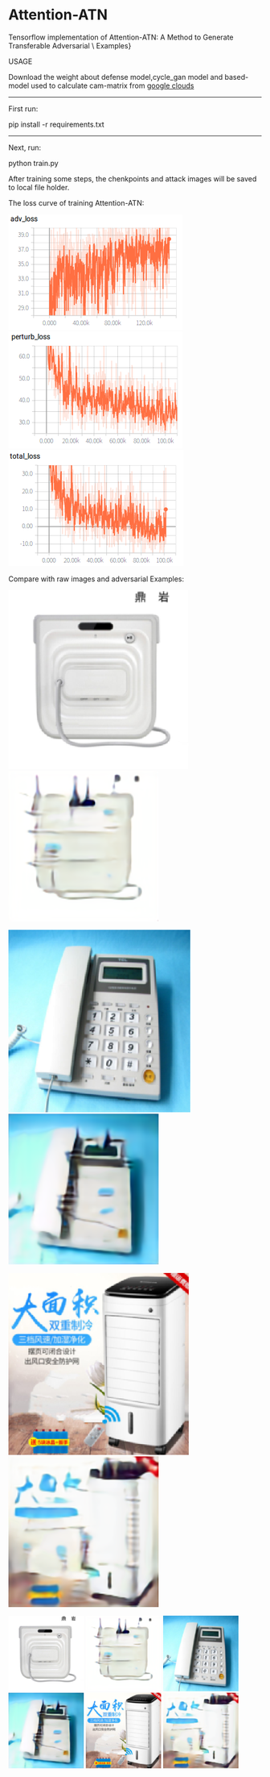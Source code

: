 Attention-ATN
======
Tensorflow implementation of Attention-ATN: A Method to Generate Transferable Adversarial \\
Examples}

USAGE

Download the weight about defense model,cycle_gan model and based-model used to calculate cam-matrix from
[google clouds](https://drive.google.com/open?id=1bhQ43GSrG2JkiLgh4QedYPPrhgJd6rzG "x")

------
First run:

pip install -r requirements.txt

------
Next, run:

python train.py

After training some steps, the chenkpoints and attack images will be saved to local file holder.

The loss curve of training Attention-ATN:

![adv_loss.png](adv_loss.png "百度图片")
![perturb_loss.png](perturb_loss.png "百度图片")
![total_loss.png](total_loss.png "百度图片")

Compare with raw images and adversarial Examples:

![raw image1](cam_image/image1.png "百度图片")
![Adversarial Example1](cam_image/1.png "百度图片")

![raw image2](cam_image/image2.png "百度图片")
![Adversarial Example2](cam_image/2.png "百度图片")

![raw image3](cam_image/image4.png "百度图片")
![Adversarial Example3](cam_image/3.png "百度图片")

<img width="150" height="150" src="cam_image/image1.png"/>
<img width="150" height="150" src="cam_image/1.png"/>
<img width="150" height="150" src="cam_image/image2.png"/>
<img width="150" height="150" src="cam_image/2.png"/>
<img width="150" height="150" src="cam_image/image4.png"/>
<img width="150" height="150" src="cam_image/3.png"/>


